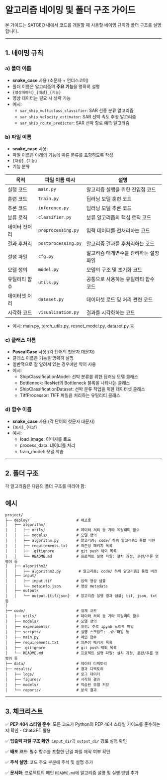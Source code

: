 # **알고리즘 네이밍 및 폴더 구조 가이드**

본 가이드는 SATGEO 내에서 코드를 개발할 때 사용할 네이밍 규칙과 폴더 구조를 설명합니다.

---

## **1. 네이밍 규칙**

### **a) 폴더 이름**
- **snake_case** 사용 (소문자 + 언더스코어)
- 폴더 이름은 알고리즘의 **주요 기능**을 명확히 설명
- ```{영상데이터}_{대상}_{기능}```
- 영상 데이터는 필요 시 생략 가능 
- 예시:
  - `sar_ship_multiclass_classifier`: SAR 선종 분류 알고리즘
  - `sar_ship_velocity_estimator`: SAR 선박 속도 추정 알고리즘
  - `sar_ship_route_predictor`: SAR 선박 항로 예측 알고리즘

### **b) 파일 이름**
- **snake_case** 사용
- 파일 이름은 아래의 기능에 따른 분류를 포함하도록 작성
- ```{대상}_{기능}```
- 기능 분류

| **목적**              | **파일 이름 예시**          | **설명**                                     |
|-----------------------|----------------------------|---------------------------------------------|
| 실행 코드             | `main.py`                 | 알고리즘 실행을 위한 진입점 코드             |
| 훈련 코드             | `train.py`                | 딥러닝 모델 훈련 코드                        |
| 추론 코드             | `inference.py`            | 딥러닝 모델 추론 코드                        |
| 분류 로직             | `classifier.py`           | 분류 알고리즘의 핵심 로직 코드               |
| 데이터 전처리         | `preprocessing.py`        | 입력 데이터를 전처리하는 코드                |
| 결과 후처리           | `postprocessing.py`       | 알고리즘 결과를 후처리하는 코드              |
| 설정 파일             | `cfg.py`                  | 알고리즘 매개변수를 관리하는 설정 파일        |
| 모델 정의             | `model.py`                | 모델의 구조 및 초기화 코드                   |
| 유틸리티 함수         | `utils.py`                | 공통으로 사용하는 유틸리티 함수 코드         |
| 데이터셋 처리         | `dataset.py`              | 데이터셋 로드 및 처리 관련 코드              |
| 시각화 코드           | `visualization.py`        | 결과를 시각화하는 코드                       |

- 예시: main.py, torch_utils.py, resnet_model.py, dataset.py 등

### **c) 클래스 이름**
- **PascalCase** 사용 (각 단어의 첫문자 대문자)
- 클래스 이름은 기능을 명확히 설명
- 일반적으로 잘 알려져 있는 경우에만 약어 사용
- 예시:
  - ShipClassificationModel: 선박 분류를 위한 딥러닝 모델 클래스
  - Bottleneck: ResNet의 Bottleneck 블록을 나타내는 클래스
  - ShipClassificationDataset: 선박 분류 작업을 위한 데이터셋 클래스
  - TiffProcessor: TIFF 파일을 처리하는 유틸리티 클래스
 

### **d) 함수 이름**
- **snake_case** 사용 (각 단어의 첫문자 대문자)
- ```{동사}_{대상}```
- 예시:
  - load_image: 이미지를 로드
  - process_data: 데이터를 처리
  - train_model: 모델 학습
---

## **2. 폴더 구조**
각 알고리즘은 다음의 폴더 구조를 따라야 함: 
## 예시
```plaintext
project/
├── deploy/                     # 배포용
│   ├── algorithm/
│   │   ├── utils/              # 데이터 처리 등 기타 유틸리티 함수
│   │   ├── models/             # 모델 정의  
│   │   ├── algorithm.py        # 알고리즘; code/ 하위 알고리즘1 통합 버전
│   │   ├── requirements.txt    # 의존성 패키지 목록
│   │   ├── .gitignore          # git push 제외 목록
│   │   └── README.md           # 프로젝트 설명 파일: 설치 과정, 훈련/추론 명령어 등
│   ├── algorithm2/
│   │   ├── algorithm2.py        # 알고리즘; code/ 하위 알고리즘2 통합 버전
│   ├── input/
│   │   ├── input.tif           # 입력 영상 샘플
│   │   └── metainfo.json       # 영상 metadata   
│   ├── output/
│   │   └── output.{tif/json}   # 알고리즘 실행 결과 샘플; tif, json, txt 등 
│
├── code/                       # 실제 코드
│   ├── utils/                  # 데이터 처리 등 기타 유틸리티 함수
│   ├── models/                 # 모델 정의
│   ├── experiments/            # 실험: 주로 ipynb 노트북 파일
│   ├── scripts/                # 실행 스크립트: .sh 파일 등
│   ├── main.py                 # 메인 함수
│   ├── requirements.txt        # 의존성 패키지 목록
│   ├── .gitignore              # git push 제외 목록
│   └── README.md               # 프로젝트 설명 파일: 설치 과정, 훈련/추론 명령어 등
├── data/                       # 데이터 디렉토리
├── results/                    # 결과 디렉토리
│   ├── logs/                   # 로그 데이터
│   ├── figures/                # 시각화 결과
│   ├── models/                 # 학습된 모델 저장
│   └── reports/                # 분석 결과
```

---
## **3. 체크리스트**
✅ **PEP 484 스타일 준수**: 모든 코드가 Python의 PEP 484 스타일 가이드를 준수하는지 확인 - ChatGPT 활용

✅ **입출력 파일 구조 확인**: `input_dir`과 `output_dir` 경로 설정 확인

✅ **배포 코드**: 필수 함수를 포함한 단일 파일 제작 여부 확인

✅ **주석 설명**: 코드 주요 부분에 주석 및 설명 추가

✅ **문서화**: 프로젝트의 메인 `README.md`에 알고리즘 설명 및 실행 방법 추가
